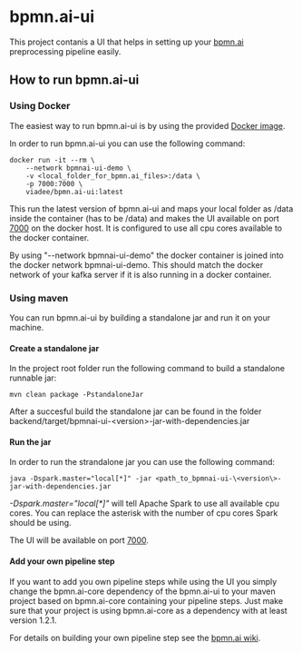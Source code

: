 # bpmn.ai-ui
This project contanis a UI that helps in setting up your [bpmn.ai](https://github.com/viadee/bpmn.ai) preprocessing pipeline easily.

## How to run bpmn.ai-ui

### Using Docker

The easiest way to run bpmn.ai-ui is by using the provided [Docker image](https://hub.docker.com/r/viadee/bpmn.ai-ui).

In order to run bpmn.ai-ui you can use the following command:

    docker run -it --rm \
        --network bpmnai-ui-demo \
        -v <local_folder_for_bpmn.ai_files>:/data \
        -p 7000:7000 \
        viadee/bpmn.ai-ui:latest

This run the latest version of bpmn.ai-ui and maps your local folder as /data inside the container (has to be /data) and makes the UI available on port [7000](http://localhost:7000) on the docker host. It is configured to use all cpu cores available to the docker container.

By using "--network bpmnai-ui-demo" the docker container is joined into the docker network bpmnai-ui-demo. This should match the docker network of your kafka server if it is also running in a docker container.

### Using maven

You can run bpmn.ai-ui by building a standalone jar and run it on your machine.

#### Create a standalone jar

In the project root folder run the following command to build a standalone runnable jar:

    mvn clean package -PstandaloneJar

After a succesful build the standalone jar can be found in the folder backend/target/bpmnai-ui-\<version\>-jar-with-dependencies.jar

#### Run the jar

In order to run the strandalone jar you can use the following command:

    java -Dspark.master="local[*]" -jar <path_to_bpmnai-ui-\<version\>-jar-with-dependencies.jar

*-Dspark.master="local[\*]"* will tell Apache Spark to use all available cpu cores. You can replace the asterisk with the number of cpu cores Spark should be using.

The UI will be available on port [7000](http://localhost:7000).

#### Add your own pipeline step

If you want to add you own pipeline steps while using the UI you simply change the bpmn.ai-core dependency of the bpmn.ai-ui to your maven project based on bpmn.ai-core containing your pipeline steps. Just make sure that your project is using bpmn.ai-core as a dependency with at least version 1.2.1.

For details on building your own pipeline step see the [bpmn.ai wiki](https://github.com/viadee/bpmn.ai/wiki/12_Tutorial-2-%E2%80%90-Create-a-custom-Preprocessing-step-for-bpmn.ai).